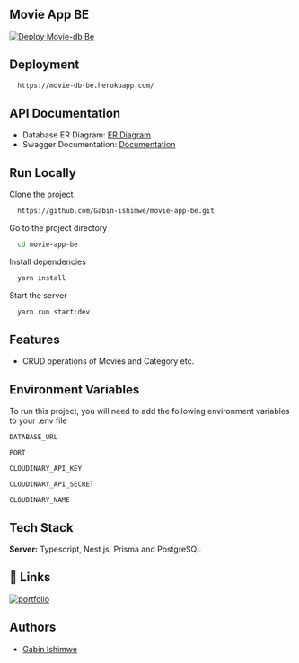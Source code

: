 ## Movie App BE
[![Deploy Movie-db Be](https://github.com/Gabin-ishimwe/movie-app-be/actions/workflows/main.yml/badge.svg)](https://github.com/Gabin-ishimwe/movie-app-be/actions/workflows/main.yml)
## Deployment


```bash
  https://movie-db-be.herokuapp.com/
```


## API Documentation
- Database ER Diagram: [ER Diagram](https://lucid.app/lucidchart/deda732d-7324-4b81-9dc6-bc21ed9529e9/edit?viewport_loc=143%2C40%2C1449%2C717%2C0_0&invitationId=inv_c3bdf92c-7a03-4d35-ba9b-7090b5eaee25)
- Swagger Documentation: [Documentation](https://movie-db-be.herokuapp.com/api)


## Run Locally

Clone the project

```bash
  https://github.com/Gabin-ishimwe/movie-app-be.git
```

Go to the project directory

```bash
  cd movie-app-be
```

Install dependencies

```bash
  yarn install
```

Start the server

```bash
  yarn run start:dev
```


## Features

- CRUD operations of Movies and Category etc.


## Environment Variables

To run this project, you will need to add the following environment variables to your .env file

`DATABASE_URL`

`PORT`

`CLOUDINARY_API_KEY`

`CLOUDINARY_API_SECRET`

`CLOUDINARY_NAME`


## Tech Stack

**Server:** Typescript, Nest js, Prisma and PostgreSQL


## 🔗 Links
[![portfolio](https://img.shields.io/badge/my_portfolio-000?style=for-the-badge&logo=ko-fi&logoColor=white)](https://gabin-portfolio.vercel.app/)



## Authors

- [Gabin Ishimwe](https://github.com/Gabin-ishimwe)




